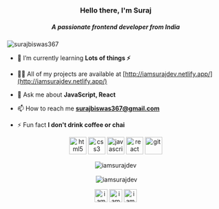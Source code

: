 <h3 align="center">Hello there, I'm Suraj</h3>
<h5 align="center">A passionate frontend developer from India</h5>

<p align="left"> <img src="https://komarev.com/ghpvc/?username=surajbiswas367" alt="surajbiswas367" /> </p>

- 🌱 I’m currently learning **Lots of things ⚡**

- 👨‍💻 All of my projects are available at [http://iamsurajdev.netlify.app/](http://iamsurajdev.netlify.app/)

- 💬 Ask me about **JavaScript, React**

- 📫 How to reach me **surajbiswas367@gmail.com**

- ⚡ Fun fact **I don't drink coffee or chai**

<p align="center"> 
  <img src="https://devicons.github.io/devicon/devicon.git/icons/html5/html5-original-wordmark.svg" alt="html5" width="40" height="40"/> 
  <img src="https://devicons.github.io/devicon/devicon.git/icons/css3/css3-original-wordmark.svg" alt="css3" width="40" height="40"/> 
  <img src="https://devicons.github.io/devicon/devicon.git/icons/javascript/javascript-original.svg" alt="javascript" width="40" height="40"/>
  <img src="https://devicons.github.io/devicon/devicon.git/icons/react/react-original-wordmark.svg" alt="react" width="40" height="40"/>
  <img src="https://devicons.github.io/devicon/devicon.git/icons/git/git-original-wordmark.svg" alt="git" width="40" height="40"/>
</p>
  
  <p align="center"><img align="center" src="https://github-readme-stats.vercel.app/api/top-langs/?username=iamsurajdev&layout=compact&hide=html" alt="iamsurajdev" /></p>

<p align="center">&nbsp;<img align="center" src="https://github-readme-stats.vercel.app/api?username=iamsurajdev&show_icons=true" alt="iamsurajdev" /></p>

<p align="center">
<a href="https://instagram.com/iamsuraj_dev" target="blank"><img align="center" src="https://cdn.jsdelivr.net/npm/simple-icons@3.0.1/icons/instagram.svg" alt="iamsuraj_dev" height="30" width="30" /></a>
  <a href="https://www.linkedin.com/in/suraj-biswas-824bb4176/" target="blank"><img align="center" src="https://cdn.jsdelivr.net/npm/simple-icons@3.0.1/icons/linkedin.svg" alt="iamsuraj_dev" height="30" width="30" /></a>
   <a href="https://www.youtube.com/channel/UClS_wbN0kW0KtVop9EgZLAg?view_as=subscriber" target="blank"><img align="center" src="https://cdn.jsdelivr.net/npm/simple-icons@3.0.1/icons/youtube.svg" alt="iamsuraj" height="30" width="30" /></a>
</p>

